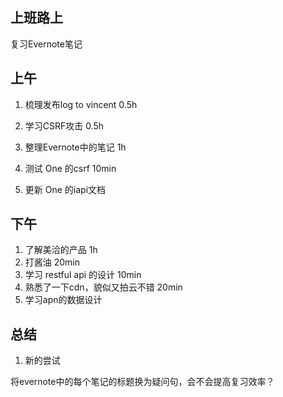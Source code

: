 ## 上班路上

复习Evernote笔记

## 上午

1. 梳理发布log to vincent 0.5h

2. 学习CSRF攻击 0.5h

3. 整理Evernote中的笔记 1h

4. 测试 One 的csrf  10min

5. 更新 One 的iapi文档


## 下午

1. 了解美洽的产品 1h
2. 打酱油 20min
3. 学习 restful api 的设计 10min
4. 熟悉了一下cdn，貌似又拍云不错 20min
5. 学习apn的数据设计








## 总结

1. 新的尝试

将evernote中的每个笔记的标题换为疑问句，会不会提高复习效率？

